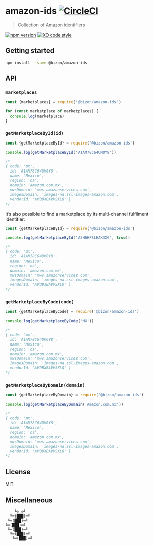 # amazon-ids [![CircleCI](https://circleci.com/gh/bizon/amazon-ids.svg?style=svg)](https://circleci.com/gh/bizon/amazon-ids)

> Collection of Amazon identifiers

[![npm version](https://badgen.net/npm/v/@bizon/amazon-ids)](https://www.npmjs.com/package/@bizon/amazon-ids)
[![XO code style](https://badgen.net/badge/code%20style/XO/cyan)](https://github.com/xojs/xo)

## Getting started

```bash
npm install --save @bizon/amazon-ids
```

## API

### `marketplaces`

```js
const {marketplaces} = require('@bizon/amazon-ids')

for (const marketplace of marketplaces) {
  console.log(marketplace)
}
```

### `getMarketplaceById(id)`

```js
const {getMarketplaceById} = require('@bizon/amazon-ids')

console.log(getMarketplaceById('A1AM78C64UM0Y8'))

/*
{ code: 'mx',
  id: 'A1AM78C64UM0Y8',
  name: 'Mexico',
  region: 'na',
  domain: 'amazon.com.mx',
  mwsDomain: 'mws.amazonservices.com',
  imagesDomain: 'images-na.ssl-images-amazon.com',
  vendorId: 'AVDBXBAVVSXLQ' }
*/
```

It’s also possible to find a marketplace by its multi-channel fulfilment identifier:

```js
const {getMarketplaceById} = require('@bizon/amazon-ids')

console.log(getMarketplaceById('A3H6HPSLHAK3XG', true))

/*
{ code: 'mx',
  id: 'A1AM78C64UM0Y8',
  name: 'Mexico',
  region: 'na',
  domain: 'amazon.com.mx',
  mwsDomain: 'mws.amazonservices.com',
  imagesDomain: 'images-na.ssl-images-amazon.com',
  vendorId: 'AVDBXBAVVSXLQ' }
*/
```

### `getMarketplaceByCode(code)`

```js
const {getMarketplaceByCode} = require('@bizon/amazon-ids')

console.log(getMarketplaceByCode('MX'))

/*
{ code: 'mx',
  id: 'A1AM78C64UM0Y8',
  name: 'Mexico',
  region: 'na',
  domain: 'amazon.com.mx',
  mwsDomain: 'mws.amazonservices.com',
  imagesDomain: 'images-na.ssl-images-amazon.com',
  vendorId: 'AVDBXBAVVSXLQ' }
*/
```

### `getMarketplaceByDomain(domain)`

```js
const {getMarketplaceByDomain} = require('@bizon/amazon-ids')

console.log(getMarketplaceByDomain('Amazon.com.mx'))

/*
{ code: 'mx',
  id: 'A1AM78C64UM0Y8',
  name: 'Mexico',
  region: 'na',
  domain: 'amazon.com.mx',
  mwsDomain: 'mws.amazonservices.com',
  imagesDomain: 'images-na.ssl-images-amazon.com',
  vendorId: 'AVDBXBAVVSXLQ' }
*/
```

## License

MIT

## Miscellaneous

```
    ╚⊙ ⊙╝
  ╚═(███)═╝
 ╚═(███)═╝
╚═(███)═╝
 ╚═(███)═╝
  ╚═(███)═╝
   ╚═(███)═╝
```
